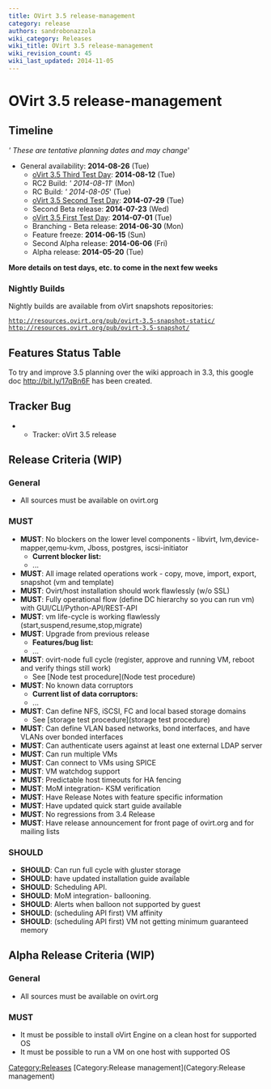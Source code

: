 ```yaml
---
title: OVirt 3.5 release-management
category: release
authors: sandrobonazzola
wiki_category: Releases
wiki_title: OVirt 3.5 release-management
wiki_revision_count: 45
wiki_last_updated: 2014-11-05
---
```


# OVirt 3.5 release-management

## Timeline

*' These are tentative planning dates and may change*'

*   General availability: **2014-08-26** (Tue)
    -   [oVirt 3.5 Third Test Day](OVirt_3.5_TestDay): **2014-08-12** (Tue)
    -   RC2 Build: *' 2014-08-11*' (Mon)
    -   RC Build: *' 2014-08-05*' (Tue)
    -   [oVirt 3.5 Second Test Day](OVirt_3.5_TestDay): **2014-07-29** (Tue)
    -   Second Beta release: **2014-07-23** (Wed)
    -   [oVirt 3.5 First Test Day](OVirt_3.5_TestDay): **2014-07-01** (Tue)
    -   Branching - Beta release: **2014-06-30** (Mon)
    -   Feature freeze: **2014-06-15** (Sun)
    -   Second Alpha release: **2014-06-06** (Fri)
    -   Alpha release: **2014-05-20** (Tue)

**More details on test days, etc. to come in the next few weeks**

### Nightly Builds

Nightly builds are available from oVirt snapshots repositories:

[`http://resources.ovirt.org/pub/ovirt-3.5-snapshot-static/`](http://resources.ovirt.org/pub/ovirt-3.5-snapshot-static/)
[`http://resources.ovirt.org/pub/ovirt-3.5-snapshot/`](http://resources.ovirt.org/pub/ovirt-3.5-snapshot/)

## Features Status Table

To try and improve 3.5 planning over the wiki approach in 3.3, this google doc <http://bit.ly/17qBn6F> has been created.

## Tracker Bug

*   - Tracker: oVirt 3.5 release

## Release Criteria (WIP)

### General

*   All sources must be available on ovirt.org

### MUST

*   **MUST**: No blockers on the lower level components - libvirt, lvm,device-mapper,qemu-kvm, Jboss, postgres, iscsi-initiator
    -   **Current blocker list:**
    -   ...
*   **MUST**: All image related operations work - copy, move, import, export, snapshot (vm and template)
*   **MUST**: Ovirt/host installation should work flawlessly (w/o SSL)
*   **MUST**: Fully operational flow (define DC hierarchy so you can run vm) with GUI/CLI/Python-API/REST-API
*   **MUST**: vm life-cycle is working flawlessly (start,suspend,resume,stop,migrate)
*   **MUST**: Upgrade from previous release
    -   **Features/bug list:**
    -   ...
*   **MUST**: ovirt-node full cycle (register, approve and running VM, reboot and verify things still work)
    -   See [Node test procedure](Node test procedure)
*   **MUST**: No known data corruptors
    -   **Current list of data corruptors:**
    -   ...
*   **MUST**: Can define NFS, iSCSI, FC and local based storage domains
    -   See [storage test procedure](storage test procedure)
*   **MUST**: Can define VLAN based networks, bond interfaces, and have VLANs over bonded interfaces
*   **MUST**: Can authenticate users against at least one external LDAP server
*   **MUST**: Can run multiple VMs
*   **MUST**: Can connect to VMs using SPICE
*   **MUST**: VM watchdog support
*   **MUST**: Predictable host timeouts for HA fencing
*   **MUST**: MoM integration- KSM verification
*   **MUST**: Have Release Notes with feature specific information
*   **MUST**: Have updated quick start guide available
*   **MUST**: No regressions from 3.4 Release
*   **MUST**: Have release announcement for front page of ovirt.org and for mailing lists

### SHOULD

*   **SHOULD**: Can run full cycle with gluster storage
*   **SHOULD**: have updated installation guide available
*   **SHOULD**: Scheduling API.
*   **SHOULD**: MoM integration- ballooning.
*   **SHOULD**: Alerts when balloon not supported by guest
*   **SHOULD**: (scheduling API first) VM affinity
*   **SHOULD**: (scheduling API first) VM not getting minimum guaranteed memory

## Alpha Release Criteria (WIP)

### General

*   All sources must be available on ovirt.org

### MUST

*   It must be possible to install oVirt Engine on a clean host for supported OS
*   It must be possible to run a VM on one host with supported OS

<Category:Releases> [Category:Release management](Category:Release management)
